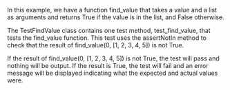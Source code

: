 In this example, we have a function find_value that takes a value and a list as arguments and returns True if the value is in the list, and False otherwise.

The TestFindValue class contains one test method, test_find_value, that tests the find_value function. This test uses the assertNotIn method to check that the result of find_value(0, [1, 2, 3, 4, 5]) is not True.

If the result of find_value(0, [1, 2, 3, 4, 5]) is not True, the test will pass and nothing will be output. If the result is True, the test will fail and an error message will be displayed indicating what the expected and actual values were.